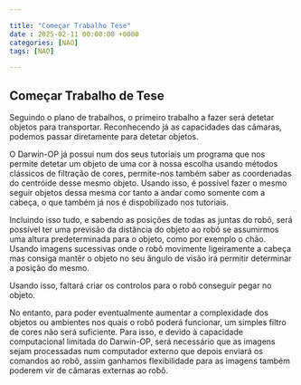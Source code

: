 ```yaml
---

title: "Começar Trabalho Tese"
date : 2025-02-11 00:00:00 +0000
categories: [NAO]
tags: [NAO]

---
```


## Começar Trabalho de Tese

Seguindo o plano de trabalhos, o primeiro trabalho a fazer será detetar objetos para transportar.
Reconhecendo já as capacidades das câmaras, podemos passar diretamente para detetar objetos.

O Darwin-OP já possui num dos seus tutoriais um programa que nos permite detetar um objeto de uma cor à nossa escolha usando métodos clássicos de filtração de cores, permite-nos também saber as coordenadas do centróide desse mesmo objeto.
Usando isso, é possível fazer o mesmo seguir objetos dessa mesma cor tanto a andar como somente com a cabeça, o que também já nos é dispobilizado nos tutoriais.

Incluindo isso tudo, e sabendo as posições de todas as juntas do robô, será possível ter uma previsão da distância do objeto ao robô se assumirmos uma altura predeterminada para o objeto, como por exemplo o chão. Usando imagens sucessivas onde o robô movimente ligeiramente a cabeça mas consiga mantêr o objeto no seu ângulo de visão irá permitir determinar a posição do mesmo.

Usando isso, faltará criar os controlos para o robô conseguir pegar no objeto.

No entanto, para poder eventualmente aumentar a complexidade dos objetos ou ambientes nos quais o robô poderá funcionar, um simples filtro de cores não será suficiente. Para isso, e devido à capacidade computacional limitada do Darwin-OP, será necessário que as imagens sejam processadas num computador externo que depois enviará os comandos ao robô, assim ganhamos flexibilidade para as imagens também poderem vir de câmaras externas ao robô.

